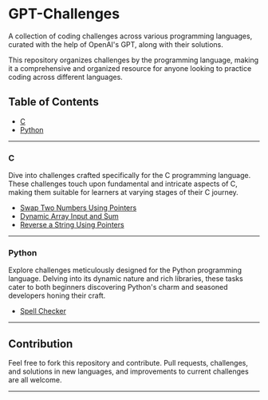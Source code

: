 # GPT-Challenges

A collection of coding challenges across various programming languages, curated with the help of OpenAI's GPT, along with their solutions.

This repository organizes challenges by the programming language, making it a comprehensive and organized resource for anyone looking to practice coding across different languages.

## Table of Contents

- [C](#c)
- [Python](#python)

---

### C

Dive into challenges crafted specifically for the C programming language. These challenges touch upon fundamental and intricate aspects of C, making them suitable for learners at varying stages of their C journey.

- [Swap Two Numbers Using Pointers](C/Swap%20Two%20Numbers)
- [Dynamic Array Input and Sum](C/Dynamic%20Array%20Input%20and%20Sum)
- [Reverse a String Using Pointers](C/Reverse%20a%20String)

---

### Python

Explore challenges meticulously designed for the Python programming language. Delving into its dynamic nature and rich libraries, these tasks cater to both beginners discovering Python's charm and seasoned developers honing their craft.

- [Spell Checker](Python/Spell%20Checker)

---

## Contribution

Feel free to fork this repository and contribute. Pull requests, challenges, and solutions in new languages, and improvements to current challenges are all welcome.

---

